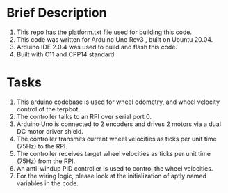 # Brief Description

1. This repo has the platform.txt file used for building this code.
2. This code was written for Arduino Uno Rev3 , built on Ubuntu 20.04.
3. Arduino IDE 2.0.4 was used to build and flash this code.
4. Built with C11 and CPP14 standard.

# Tasks

1. This arduino codebase is used for wheel odometry, and wheel velocity control of the terpbot.
2. The controller talks to an RPI over serial port 0.
3. Arduino Uno is connected to 2 encoders and drives 2 motors via a dual DC motor driver shield.
4. The controller transmits current wheel velocities as ticks per unit time (75Hz) to the RPI.
5. The controller receives target wheel velocities as ticks per unit time (75Hz) from the RPI.
6. An anti-windup PID controller is used to control the wheel velocities.
7. For the wiring logic, please look at the initialization of aptly named variables in the code.